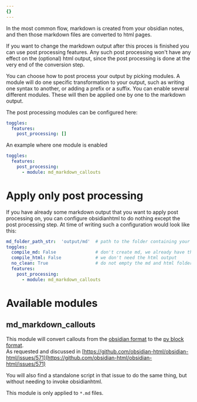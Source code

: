 ```yaml
---
{}
---
```

   
In the most common flow, markdown is created from your obsidian notes, and then those markdown files are converted to html pages.   
   
If you want to change the markdown output after this proces is finished you can use post processing features. Any such post processing won't have any effect on the (optional) html output, since the post processing is done at the very end of the conversion step.    
   
You can choose how to post process your output by picking modules. A module will do one specific transformation to your output, such as writing one syntax to another, or adding a prefix or a suffix. You can enable several different modules. These will then be applied one by one to the markdown output.   
   
The post processing modules can be configured here:   
``` yaml
toggles:
  features:
    post_processing: []
```
   
   
An example where one module is enabled   
   
``` yaml
toggles:
  features:
    post_processing:
      - module: md_markdown_callouts
```
   
   
# Apply only post processing   
If you have already some markdown output that you want to apply post processing on, you can configure obsidianhtml to do nothing except the post processing step. At time of writing such a configuration would look like this:   
   
``` yaml
md_folder_path_str:  'output/md'  # path to the folder containing your markdown files
toggles:
  compile_md: False               # don't create md, we already have the files!
  compile_html: False             # we don't need the html output
  no_clean: True                  # do not empty the md and html folders
  features:
    post_processing: 
      - module: md_markdown_callouts
```
   
   
# Available modules   
## md_markdown_callouts   
This module will convert callouts from the [obsidian format](https://help.obsidian.md/How+to/Use+callouts) to the [py block format](https://oprypin.github.io/markdown-callouts/#block-level-syntax).    
As requested and discussed in [https://github.com/obsidian-html/obsidian-html/issues/571](https://github.com/obsidian-html/obsidian-html/issues/571)    
   
You will also find a standalone script in that issue to do the same thing, but without needing to invoke obsidianhtml.   
   
This module is only applied to `*.md` files.